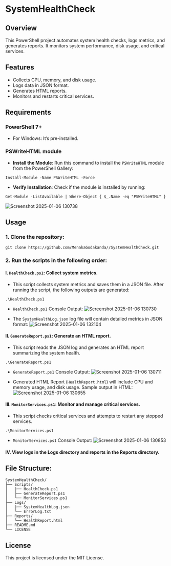 # SystemHealthCheck

## Overview
This PowerShell project automates system health checks, logs metrics, and generates reports. It monitors system performance, disk usage, and critical services.

## Features
- Collects CPU, memory, and disk usage.
- Logs data in JSON format.
- Generates HTML reports.
- Monitors and restarts critical services.

## Requirements
### PowerShell 7+
- For Windows: It’s pre-installed.

### PSWriteHTML module
- **Install the Module**: Run this command to install the `PSWriteHTML` module from the PowerShell Gallery:
```
Install-Module -Name PSWriteHTML -Force
```

- **Verify Installation**: Check if the module is installed by running:
```
Get-Module -ListAvailable | Where-Object { $_.Name -eq "PSWriteHTML" }
```
![Screenshot 2025-01-06 130738](https://github.com/user-attachments/assets/026eb06f-268f-46b1-828e-e165d8878e09)

## Usage
### 1. Clone the repository:

```
git clone https://github.com/MenakaGodakanda//SystemHealthCheck.git
```

### 2. Run the scripts in the following order:

#### I. `HealthCheck.ps1`: Collect system metrics.
- This script collects system metrics and saves them in a JSON file. After running the script, the following outputs are generated:
```
.\HealthCheck.ps1
```
- `HealthCheck.ps1` Console Output:
![Screenshot 2025-01-06 130730](https://github.com/user-attachments/assets/b3fb9de1-e6a9-4460-9a27-45d829bb9622)

- The `SystemHealthLog.json` log file will contain detailed metrics in JSON format:
![Screenshot 2025-01-06 132104](https://github.com/user-attachments/assets/ad5785d9-96f7-42db-b58f-5d8ae8d78bda)


#### II. `GenerateReport.ps1`: Generate an HTML report.
- This script reads the JSON log and generates an HTML report summarizing the system health.
```
.\GenerateReport.ps1
```
- `GenerateReport.ps1` Console Output:
![Screenshot 2025-01-06 130711](https://github.com/user-attachments/assets/da745b9d-9b9e-40d3-aece-3db46e6456ab)

- Generated HTML Report (`HealthReport.html`) will include CPU and memory usage, and disk usage. Sample output in HTML:
![Screenshot 2025-01-06 130655](https://github.com/user-attachments/assets/63eecc97-192d-418c-8b57-c5cbb2ea35c0)


#### III. `MonitorServices.ps1`: Monitor and manage critical services.
- This script checks critical services and attempts to restart any stopped services.
```
.\MonitorServices.ps1
```
- `MonitorServices.ps1` Console Output:
![Screenshot 2025-01-06 130853](https://github.com/user-attachments/assets/63c7b11b-cd1a-4137-97b9-f6d6b81af842)

#### IV. View logs in the Logs directory and reports in the Reports directory.

## File Structure:
```
SystemHealthCheck/
├── Scripts/
│   ├── HealthCheck.ps1
│   ├── GenerateReport.ps1
│   └── MonitorServices.ps1
├── Logs/
│   ├── SystemHealthLog.json
│   └── ErrorLog.txt
├── Reports/
│   └── HealthReport.html
├── README.md
└── LICENSE
```

## License
This project is licensed under the MIT License.
